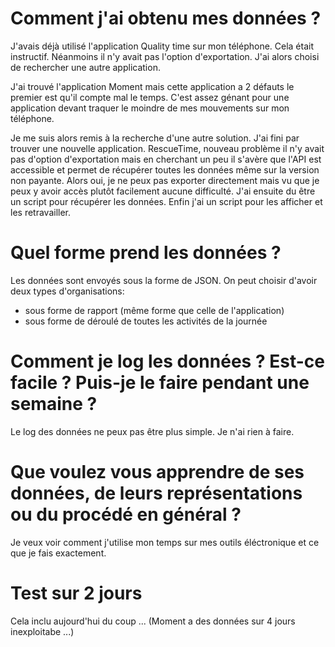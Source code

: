 # Comment  j'ai obtenu mes données ?
 J'avais déjà utilisé l'application Quality time sur mon téléphone. Cela était instructif.
Néanmoins il n'y avait pas l'option d'exportation. J'ai alors choisi de rechercher une autre application.

J'ai trouvé l'application Moment mais cette application a 2 défauts le premier est qu'il compte mal le temps. C'est assez génant pour une application devant traquer le moindre de mes mouvements sur mon téléphone. 

Je me suis alors remis à la recherche d'une autre solution. J'ai fini par trouver une nouvelle application. RescueTime, nouveau problème il n'y avait pas d'option d'exportation mais en cherchant un peu il s'avère que l'API est accessible et permet de récupérer toutes les données même sur la version non payante. Alors oui, je ne peux pas exporter directement
mais vu que je peux y avoir accès plutôt facilement aucune difficulté.
J'ai ensuite du être un script pour récupérer les données.
Enfin j'ai un script pour les afficher et les retravailler.

# Quel forme prend les données ?

Les données sont envoyés sous la forme de JSON. On peut choisir d'avoir deux types d'organisations:
 - sous forme de rapport (même forme que celle de l'application)
 - sous forme de déroulé de toutes les activités de la journée


# Comment je log les données ? Est-ce facile ? Puis-je le faire pendant une semaine ? 

Le log des données ne peux pas être plus simple. Je n'ai rien à faire. 


# Que voulez vous apprendre de ses données, de leurs représentations ou du procédé en général ? 

Je veux voir comment j'utilise mon temps sur mes outils éléctronique et ce que je fais exactement. 


# Test sur 2 jours

Cela inclu aujourd'hui du coup ... (Moment a des données sur 4 jours inexploitabe ...)
